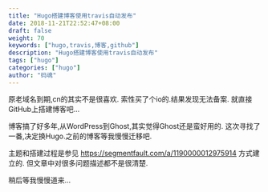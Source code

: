 ```yaml
---
title: "Hugo搭建博客使用travis自动发布"
date: 2018-11-21T22:52:47+08:00
draft: false
weight: 70
keywords: ["hugo,travis,博客,github"]
description: "Hugo搭建博客使用travis自动发布"
tags: ["hugo"]
categories: ["hugo"]
author: "码魂"
---
```


原老域名到期,cn的其实不是很喜欢.
索性买了个io的.结果发现无法备案.
就直接GitHub上搭建博客吧...

博客搞了好多年,从WordPress到Ghost,其实觉得Ghost还是蛮好用的.
这次寻找了一番,决定换Hugo.之前的博客等我慢慢迁移吧.

主题和搭建过程是参见
https://segmentfault.com/a/1190000012975914 方式建立的.
但文章中对很多问题描述都不是很清楚.

稍后等我慢慢道来...